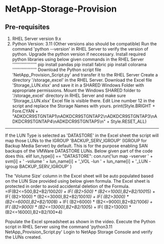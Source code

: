 # NetApp-Storage-Provision

Pre-requisites
--------------------------------------------------------------------------------------------------------------------------
1. RHEL Server version 9.x
2. Python Version: 3.11 (Other versions also should be compatible)
Run the command 'python --version' in RHEL Server to verify the version of python.
Upgrade the python version if neccessary.
Install required python libraries using below given commands in the RHEL Server
'''''''''''''''''''
pip install pandas
pip install fabric
pip install colorama
'''''''''''''''''''
Download the Python script file 'NetApp_Provision_Script.py' and transfer it to the RHEL Server
Create a directory '/storage_excel' in the RHEL Server.
Download the Excel file 'Storage_LUN.xlsx' and save it in a SHARED Windows Folder with appropriate permissions.
Mount the Windows SHARED folder to '/storage_excel' directory in RHEL Server and make sure 'Storage_LUN.xlsx' Excel file is visible there.
Edit Line number 12 in the script and replace the Storage Names with yours.
print(Style.BRIGHT + Fore.CYAN + "ADKDCR9STGNTAP1\nADKDCR9STGNTAP2\nADKDCR9STGNTAP3\nADKDCR9STGNTAP4\nADKDCR9STGNTAP5\n" + Style.RESET_ALL)

--------------------------------------------------------------------------------------------------------------------------

If the LUN Type is selected as 'DATASTORE' in the Excel sheet the script will map those LUNs to the IGROUP 'BACKUP_SERV_IGROUP' (IGROUP for Backup Media Server) by default. This is for the purpose enabling SAN backups of the VMWare DATASTORE LUNs. Below given part of the code does this.
elif lun_type[i] == "DATASTORE":
    con.run('lun map -vserver ' + svm[i] + ' -volume ' + lun_name[i] + '_VOL -lun ' + lun_name[i] + '_LUN -igroup BACKUP_SERV_IGROUP' )

The 'Volume Size' column in the Excel sheet will be auto populated based on the LUN Size provided using below given formula. The Excel sheet is protected in order to avoid accidental deletion of the Formula.
=IF(B2<=500,B2+B2/100*20) + IF( (B2>500) * (B2<=1000),B2+B2/100*15) + IF( (B2>1000) * (B2<=3000),B2+B2/100*10) + IF( (B2>3000) * (B2<=6000),B2+B2/100*8) + IF( (B2>6000) * (B2<=9000),B2+B2/100*6) + IF( (B2>9000) * (B2<=13000),B2+B2/100*5) + IF( (B2>13000) * (B2<=16000),B2+B2/100*4)

Populate the Excel spreadsheet as shown in the video.
Execute the Python script in RHEL Server using the command 'python3.11 NetApp_Provision_Script.py'
Login to NetApp Storage Console and verify the LUNs created.
